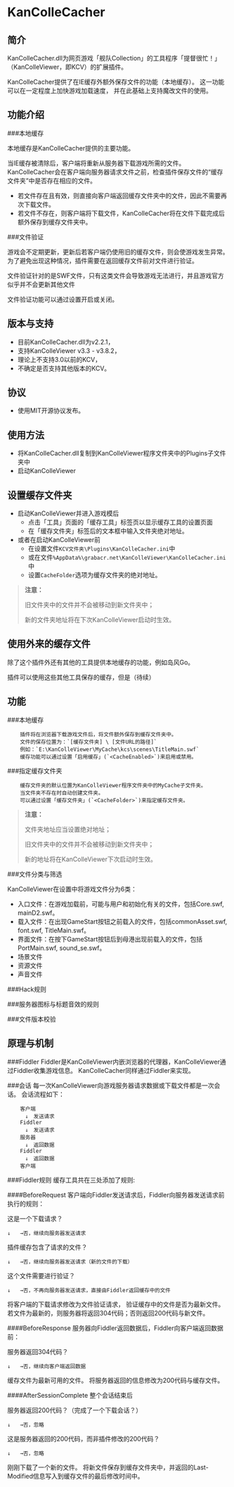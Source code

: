 ﻿KanColleCacher
====================


简介
-----------------------

KanColleCacher.dll为网页游戏「舰队Collection」的工具程序「提督很忙！」（KanColleViewer，即KCV）的扩展插件。

KanColleCacher提供了在IE缓存外额外保存文件的功能（本地缓存）。
这一功能可以在一定程度上加快游戏加载速度，
并在此基础上支持魔改文件的使用。




功能介绍
-----------------------

###本地缓存

本地缓存是KanColleCacher提供的主要功能。

当IE缓存被清除后，客户端将重新从服务器下载游戏所需的文件。
KanColleCacher会在客户端向服务器请求文件之前，检查插件保存文件的“缓存文件夹”中是否存在相应的文件。

* 若文件存在且有效，则直接向客户端返回缓存文件夹中的文件，因此不需要再次下载文件。
* 若文件不存在，则客户端将下载文件，KanColleCacher将在文件下载完成后额外保存到缓存文件夹中。


###文件验证

游戏会不定期更新，更新后若客户端仍使用旧的缓存文件，则会使游戏发生异常。
为了避免出现这种情况，插件需要在返回缓存文件前对文件进行验证。

文件验证针对的是SWF文件，只有这类文件会导致游戏无法进行，并且游戏官方似乎并不会更新其他文件

文件验证功能可以通过设置开启或关闭。




版本与支持
-----------------------
* 目前KanColleCacher.dll为v2.2.1，
* 支持KanColleViewer v3.3 - v3.8.2，
* 理论上不支持3.0以前的KCV，
* 不确定是否支持其他版本的KCV。


协议
--------------------
* 使用MIT开源协议发布。




使用方法
--------------------
* 将KanColleCacher.dll复制到KanColleViewer程序文件夹中的Plugins子文件夹中
* 启动KanColleViewer




设置缓存文件夹
--------------------
* 启动KanColleViewer并进入游戏模后
    * 点击「工具」页面的「缓存工具」标签页以显示缓存工具的设置页面
	* 在「缓存文件夹」标签后的文本框中输入文件夹绝对地址。
* 或者在启动KanColleViewer前
    * 在设置文件`KCV文件夹\Plugins\KanColleCacher.ini`中
	* 或在文件`%AppData%\grabacr.net\KanColleViewer\KanColleCacher.ini`中
	* 设置`CacheFolder`选项为缓存文件夹的绝对地址。

> **注意：**
> 
> 旧文件夹中的文件并不会被移动到新文件夹中；
> 
> 新的文件夹地址将在下次KanColleViewer启动时生效。



使用外来的缓存文件
--------------------
除了这个插件外还有其他的工具提供本地缓存的功能，例如岛风Go。

插件可以使用这些其他工具保存的缓存，但是（待续）




功能
--------------------

###本地缓存

        插件将在浏览器下载游戏文件后，将文件额外保存到缓存文件夹中。
        文件的保存位置为：`[缓存文件夹] \ [文件URL的路径]`
        例如：`E:\KanColleViewer\MyCache\kcs\scenes\TitleMain.swf`
        缓存功能可以通过设置「启用缓存」(`<CacheEnabled>`)来启用或禁用。



###指定缓存文件夹

        缓存文件夹的默认位置为KanColleViewer程序文件夹中的MyCache子文件夹。
        当文件夹不存在时自动创建文件夹。
        可以通过设置「缓存文件夹」(`<CacheFolder>`)来指定缓存文件夹。

> **注意：**
> 
> 文件夹地址应当设置绝对地址；
> 
> 旧文件夹中的文件并不会被移动到新文件夹中；
>
> 新的地址将在KanColleViewer下次启动时生效。



###文件分类与筛选

KanColleViewer在设置中将游戏文件分为6类：

* 入口文件：在游戏加载前，可能与用户和初始化有关的文件，包括Core.swf, mainD2.swf。
* 载入文件：在出现GameStart按钮之前载入的文件，包括commonAsset.swf, font.swf, TitleMain.swf。
* 界面文件：在按下GameStart按钮后到母港出现前载入的文件，包括PortMain.swf, sound_se.swf。
* 场景文件
* 资源文件
* 声音文件




###Hack规则
>

###服务器图标与标题音效的规则
>

###文件版本校验
>





原理与机制
-------------------

###Fiddler
		Fiddler是KanColleViewer内嵌浏览器的代理器，KanColleViewer通过Fiddler收集游戏信息。
		KanColleCacher同样通过Fiddler来实现。


###会话
		每一次KanColleViewer向游戏服务器请求数据或下载文件都是一次会话。
		会话流程如下：

		客户端
		　↓　发送请求
		Fiddler
		　↓　发送请求
		服务器
		　↓　返回数据
		Fiddler
		　↓　返回数据
		客户端



###Fiddler规则
缓存工具共在三处添加了规则:


####BeforeRequest
客户端向Fiddler发送请求后，Fiddler向服务器发送请求前执行的规则：

这是一个下载请求？

	↓	→否，继续向服务器发送请求
	
插件缓存包含了请求的文件？

	↓	→否，继续向服务器发送请求（新的文件的下载）
	
这个文件需要进行验证？

	↓	→否，不再向服务器发送请求，直接由Fiddler返回缓存中的文件

将客户端的下载请求修改为文件验证请求，
验证缓存中的文件是否为最新文件。
若文件为最新的，则服务器将返回304代码；否则返回200代码与新文件。


####BeforeResponse
服务器向Fiddler返回数据后，Fiddler向客户端返回数据前：

服务器返回304代码？

	↓	→否，继续向客户端返回数据

缓存文件为最新可用的文件。
将服务器返回的信息修改为200代码与缓存文件。
	

####AfterSessionComplete
整个会话结束后

服务器返回200代码？（完成了一个下载会话？）

	↓	→否，忽略

这是服务器返回的200代码，而非插件修改的200代码？

	↓	→否，忽略

刚刚下载了一个新的文件。
将新文件保存到缓存文件夹中，并返回的Last-Modified信息写入到缓存文件的最后修改时间中。
